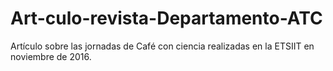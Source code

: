 # Art-culo-revista-Departamento-ATC
Artículo sobre las jornadas de Café con ciencia realizadas en la ETSIIT en noviembre de 2016.
